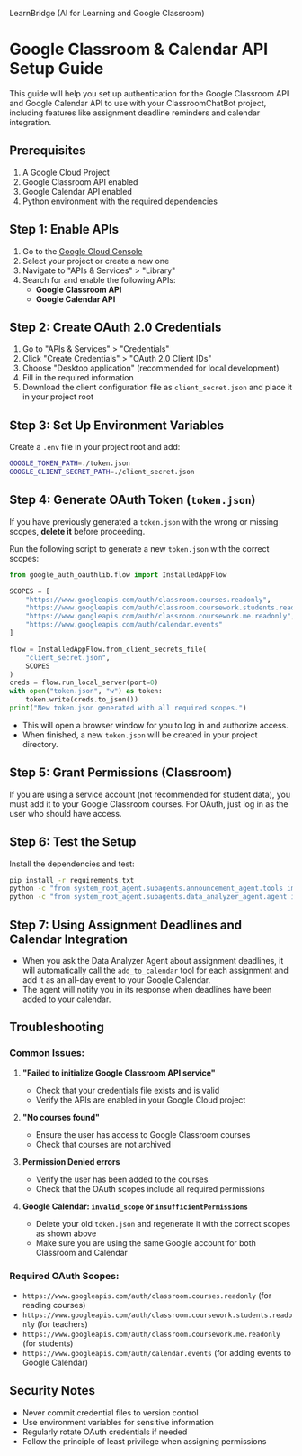 LearnBridge (AI for Learning and Google Classroom)

# Google Classroom & Calendar API Setup Guide

This guide will help you set up authentication for the Google Classroom API and Google Calendar API to use with your ClassroomChatBot project, including features like assignment deadline reminders and calendar integration.

## Prerequisites

1. A Google Cloud Project
2. Google Classroom API enabled
3. Google Calendar API enabled
4. Python environment with the required dependencies

## Step 1: Enable APIs

1. Go to the [Google Cloud Console](https://console.cloud.google.com/)
2. Select your project or create a new one
3. Navigate to "APIs & Services" > "Library"
4. Search for and enable the following APIs:
   - **Google Classroom API**
   - **Google Calendar API**

## Step 2: Create OAuth 2.0 Credentials

1. Go to "APIs & Services" > "Credentials"
2. Click "Create Credentials" > "OAuth 2.0 Client IDs"
3. Choose "Desktop application" (recommended for local development)
4. Fill in the required information
5. Download the client configuration file as `client_secret.json` and place it in your project root

## Step 3: Set Up Environment Variables

Create a `.env` file in your project root and add:

```bash
GOOGLE_TOKEN_PATH=./token.json
GOOGLE_CLIENT_SECRET_PATH=./client_secret.json
```

## Step 4: Generate OAuth Token (`token.json`)

If you have previously generated a `token.json` with the wrong or missing scopes, **delete it** before proceeding.

Run the following script to generate a new `token.json` with the correct scopes:

```python
from google_auth_oauthlib.flow import InstalledAppFlow

SCOPES = [
    "https://www.googleapis.com/auth/classroom.courses.readonly",
    "https://www.googleapis.com/auth/classroom.coursework.students.readonly",
    "https://www.googleapis.com/auth/classroom.coursework.me.readonly",
    "https://www.googleapis.com/auth/calendar.events"
]

flow = InstalledAppFlow.from_client_secrets_file(
    "client_secret.json",
    SCOPES
)
creds = flow.run_local_server(port=0)
with open("token.json", "w") as token:
    token.write(creds.to_json())
print("New token.json generated with all required scopes.")
```

- This will open a browser window for you to log in and authorize access.
- When finished, a new `token.json` will be created in your project directory.

## Step 5: Grant Permissions (Classroom)

If you are using a service account (not recommended for student data), you must add it to your Google Classroom courses. For OAuth, just log in as the user who should have access.

## Step 6: Test the Setup

Install the dependencies and test:

```bash
pip install -r requirements.txt
python -c "from system_root_agent.subagents.announcement_agent.tools import get_announcements; print(get_announcements())"
python -c "from system_root_agent.subagents.data_analyzer_agent.agent import add_to_calendar; print(add_to_calendar('Test Event', '2025-07-01'))"
```

## Step 7: Using Assignment Deadlines and Calendar Integration

- When you ask the Data Analyzer Agent about assignment deadlines, it will automatically call the `add_to_calendar` tool for each assignment and add it as an all-day event to your Google Calendar.
- The agent will notify you in its response when deadlines have been added to your calendar.

## Troubleshooting

### Common Issues:

1. **"Failed to initialize Google Classroom API service"**

   - Check that your credentials file exists and is valid
   - Verify the APIs are enabled in your Google Cloud project

2. **"No courses found"**

   - Ensure the user has access to Google Classroom courses
   - Check that courses are not archived

3. **Permission Denied errors**

   - Verify the user has been added to the courses
   - Check that the OAuth scopes include all required permissions

4. **Google Calendar: `invalid_scope` or `insufficientPermissions`**
   - Delete your old `token.json` and regenerate it with the correct scopes as shown above
   - Make sure you are using the same Google account for both Classroom and Calendar

### Required OAuth Scopes:

- `https://www.googleapis.com/auth/classroom.courses.readonly` (for reading courses)
- `https://www.googleapis.com/auth/classroom.coursework.students.readonly` (for teachers)
- `https://www.googleapis.com/auth/classroom.coursework.me.readonly` (for students)
- `https://www.googleapis.com/auth/calendar.events` (for adding events to Google Calendar)

## Security Notes

- Never commit credential files to version control
- Use environment variables for sensitive information
- Regularly rotate OAuth credentials if needed
- Follow the principle of least privilege when assigning permissions
